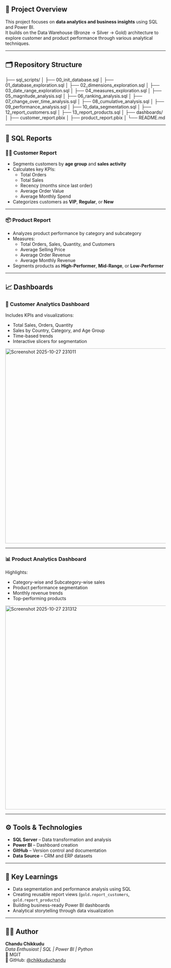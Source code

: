 
## 🧠 Project Overview  
This project focuses on **data analytics and business insights** using SQL and Power BI.  
It builds on the Data Warehouse (Bronze → Silver → Gold) architecture to explore customer and product performance through various analytical techniques.

---

## 🗂️ Repository Structure
├── sql_scripts/
│ ├── 00_init_database.sql
│ ├── 01_database_exploration.sql
│ ├── 02_dimensions_exploration.sql
│ ├── 03_date_range_exploration.sql
│ ├── 04_measures_exploration.sql
│ ├── 05_magnitude_analysis.sql
│ ├── 06_ranking_analysis.sql
│ ├── 07_change_over_time_analysis.sql
│ ├── 08_cumulative_analysis.sql
│ ├── 09_performance_analysis.sql
│ ├── 10_data_segmentation.sql
│ ├── 12_report_customers.sql
│ ├── 13_report_products.sql
│
├── dashboards/
│ ├── customer_report.pbix
│ ├── product_report.pbix
│
└── README.md


---

## 🧩 SQL Reports

### 🧍‍♂️ Customer Report
- Segments customers by **age group** and **sales activity**
- Calculates key KPIs:
  - Total Orders  
  - Total Sales  
  - Recency (months since last order)  
  - Average Order Value  
  - Average Monthly Spend  
- Categorizes customers as **VIP**, **Regular**, or **New**

---

### 📦 Product Report
- Analyzes product performance by category and subcategory
- Measures:
  - Total Orders, Sales, Quantity, and Customers  
  - Average Selling Price  
  - Average Order Revenue  
  - Average Monthly Revenue  
- Segments products as **High-Performer**, **Mid-Range**, or **Low-Performer**

---

## 📈 Dashboards

### 🧾 Customer Analytics Dashboard
Includes KPIs and visualizations:
- Total Sales, Orders, Quantity  
- Sales by Country, Category, and Age Group  
- Time-based trends  
- Interactive slicers for segmentation  


<img width="1122" height="612" alt="Screenshot 2025-10-27 231011" src="https://github.com/user-attachments/assets/3865622e-b2f1-4549-a4f1-e302d988db88" />


---

### 📊 Product Analytics Dashboard
Highlights:
- Category-wise and Subcategory-wise sales  
- Product performance segmentation  
- Monthly revenue trends  
- Top-performing products  

<img width="1127" height="640" alt="Screenshot 2025-10-27 231312" src="https://github.com/user-attachments/assets/746fd8e4-151b-47dd-aafd-09e60f69bdbe" />


---

## ⚙️ Tools & Technologies
- **SQL Server** – Data transformation and analysis  
- **Power BI** – Dashboard creation  
- **GitHub** – Version control and documentation  
- **Data Source** – CRM and ERP datasets  

---

## 📘 Key Learnings
- Data segmentation and performance analysis using SQL  
- Creating reusable report views (`gold.report_customers`, `gold.report_products`)  
- Building business-ready Power BI dashboards  
- Analytical storytelling through data visualization  

---

## 👨‍💻 Author  
**Chandu Chikkudu**  
*Data Enthusiast | SQL | Power BI | Python*  
📍 MGIT  
🔗 GitHub: [@chikkuduchandu](https://github.com/chikkuduchandu)
